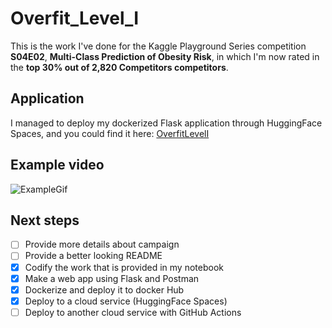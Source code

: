 # Overfit_Level_I
This is the work I've done for the Kaggle Playground Series competition **S04E02**, **Multi-Class Prediction of Obesity Risk**, in which I'm now rated in the **top 30% out of 2,820 Competitors competitors**.

## Application
I managed to deploy my dockerized Flask application through HuggingFace Spaces, and you could find it here: [OverfitLevelI](https://zaaachos-overfitleveli.hf.space/obesityRiskForm)

## Example video
![ExampleGif](https://i.imgur.com/4MmYFII.gif)

## Next steps
- [ ] Provide more details about campaign
- [ ] Provide a better looking README
- [x] Codify the work that is provided in my notebook
- [x] Make a web app using Flask and Postman
- [x] Dockerize and deploy it to docker Hub
- [x] Deploy to a cloud service (HuggingFace Spaces)
- [ ] Deploy to another cloud service with GitHub Actions